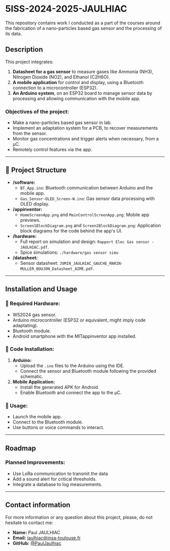 # 5ISS-2024-2025-JAULHIAC

This repository contains work I conducted as a part of the courses around the fabrication of a nano-particles based gas sensor and the processing of its data.

## Description

This project integrates:
1. **Datasheet for a gas sensor** to measure gases like Ammonia (NH3), Nitrogen Dioxide (NO2), and Ethanol (C2H6O).
2. **A mobile application** for control and display, using a Bluetooth connection to a microcontroller (ESP32).
3. **An Arduino system**, on an ESP32 board to manage sensor data by processing and allowing communication with the mobile app.

### Objectives of the project:
- Make a nano-particles based gas sensor in lab.
- Implement an adaptation system for a PCB, to recover measurements from the sensor.
- Monitor gas concentrations and trigger alerts when necessary, from a µC.
- Remotely control features via the app.

---

## 📂 Project Structure

- **/software:**
  - `BT_App.ino`: Bluetooth communication between Arduino and the mobile app.
  - `Gas_Sensor-OLED_Screen-W.ino`: Gas sensor data processing with OLED display.
- **/appinventor:**
  - `HomeScreenApp.png` and `MainControlScreenApp.png`: Mobile app previews.
  - `Screen1BlockDiagram.png` and `Screen2BlockDiagram.png`: Application block diagrams for the code behind the app's UI.
- **/hardware:**
  - Full report on simulation and design: `Rapport Elec Gas sensor - JAULHIAC.pdf`.
  - Spice simulations: `./hardware/gas sensor simu`
- **/datasheet:**
  - Sensor datasheet: `JUMIN_JAULHIAC_GAUCHE_MARIN-MULLER_BOUJON_Datasheet_AIME.pdf`.

---

## Installation and Usage

### 🔹 Required Hardware:
- WS2024 gas sensor.
- Arduino microcontroller (ESP32 or equivalent, might imply code adaptating).
- Bluetooth module.
- Android smartphone with the MITappinventor app installed.

### 🔹 Code Installation:
1. **Arduino:**
   - Upload the `.ino` files to the Arduino using the IDE.
   - Connect the sensor and Bluetooth module following the provided schematic.
2. **Mobile Application:**
   - Install the generated APK for Android.
   - Enable Bluetooth and connect the app to the µC.

### 🔹 Usage:
- Launch the mobile app.
- Connect to the Bluetooth module.
- Use buttons or voice commands to interact.

---

## Roadmap

### Planned Improvements:
- Use LoRa communication to transmit the data 
- Add a sound alert for critical thresholds.
- Integrate a database to log measurements.

---

## Contact information

For more information or any question about this project, please, do not hesitate to contact me:

- **Name:** Paul JAULHIAC
- **Email:** jaulhiac@insa-toulouse.fr
- **GitHub:** [@PaulJaulhiac](https://github.com/PaulJaulhiac/)
